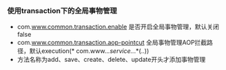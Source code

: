 ### 使用transaction下的全局事物管理
* com.www.common.transaction.enable 是否开启全局事物管理，默认关闭false
* com.www.common.transaction.aop-pointcut 全局事物管理AOP拦截路径，默认execution(* com.www..*.service..*.*(..))
* 方法名称为add、save、create、delete、update开头才添加事物管理
